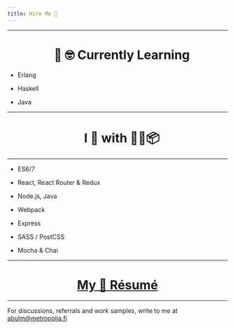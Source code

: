 ```yaml
---
title: Hire Me 👔
---
```

---
<center><h1>&nbsp;&nbsp; 📖 🤓 Currently Learning</h1></center>

*   Erlang


*   Haskell


*   Java

---

<center><h1>&nbsp;&nbsp; I 🔬 with  🔧🔨📦 </h1></center>

---

*   ES6/7


*   React, React Router & Redux


*   Node.js, Java


*   Webpack


*   Express


*   SASS / PostCSS


*   Mocha & Chai

---


<center> <a href="https://github.com/ragmha/job-application/raw/master/resume.pdf"><h1>My 📃 Résumé</h1></a></center>

----
For discussions, referrals and work samples, write to me at [abulm@metropolia.fi](mailto:abulm@metropolia.fi)
